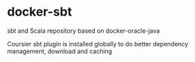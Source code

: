 # docker-sbt
sbt and Scala repository based on docker-oracle-java

Coursier sbt plugin is installed globally to do better dependency management, download and caching
